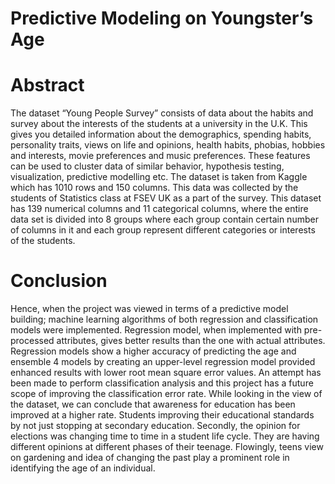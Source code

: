 # Predictive Modeling on Youngster’s Age

# Abstract

The dataset “Young People Survey” consists of data about the habits and survey about the interests of the students at a university in the U.K. This gives you detailed information about the demographics, spending habits, personality traits, views on life and opinions, health habits, phobias, hobbies and interests, movie preferences and music preferences. These features can be used to cluster data of similar behavior, hypothesis testing, visualization, predictive modelling etc.
The dataset is taken from Kaggle which has 1010 rows and 150 columns. This data was collected by the students of Statistics class at FSEV UK as a part of the survey. This dataset has 139 numerical columns and 11 categorical columns, where the entire data set is divided into 8 groups where each group contain certain number of columns in it and each group represent different categories or interests of the students.

# Conclusion

Hence, when the project was viewed in terms of a predictive model building; machine learning algorithms of both regression and classification models were implemented. Regression model, when implemented with pre-processed attributes, gives better results than the one with actual attributes. Regression models show a higher accuracy of predicting the age and ensemble 4 models by creating an upper-level regression model provided enhanced results with lower root mean square error values. An attempt has been made to perform classification analysis and this project has a future scope of improving the classification error rate.
While looking in the view of the dataset, we can conclude that awareness for education has been improved at a higher rate. Students improving their educational standards by not just stopping at secondary education. Secondly, the opinion for elections was changing time to time in a student life cycle. They are having different opinions at different phases of their teenage. Flowingly, teens view on gardening and idea of changing the past play a prominent role in identifying the age of an individual.
